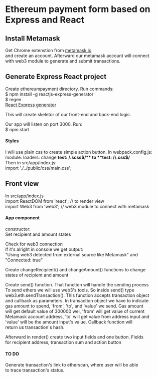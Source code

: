 # Ethereum payment form based on Express and React

## Install Metamask
Get Chrome extenstion from [metamask.io](https://metamask.io/)  
and create an account. Afterward our metamask account will connect  
with web3 module to generate and submit transactions.

## Generate Express React project
Create ethereumpayment directory. Run commands:  
$ npm install -g reactjs-express-generator  
$ regen  
[React Express generator](https://www.npmjs.com/package/reactjs-express-generator)  
  
This will create skeletor of our front-end and back-end logic. 

Our app will listen on port 3000. Run:  
$ npm start  

#### Styles
I will use plain css to create simple action button. 
In webpack.config.js:  
module: loaders: change **test: /\.scss$/** to **test: /\.css$/**  
Then in src/app/index.js:  
import './../public/css/main.css';

## Front view
In src/app/index.js  
import ReactDOM from 'react'; // to render view  
import Web3 from 'web3'; // web3 module to connect with metamask

#### App component
constructor:  
Set recipient and amount states  

Check for web3 connection  
If it's alright in console we get output:  
"Using web3 detected from external source like Metamask" and  
"Connected: true"  

Create changeRecipient() and changeAmount() functions to change  
states of recipient and amount

Create send() function. That function will handle the sending process  
To send ethers we will use web3's tools. So inside send() type  
web3.eth.sendTransaction(). This function accepts transaction object  
and callback as parameters. In transaction object we have to indicate  
gas amount to spend, 'from', 'to', and 'value' we send. Gas amount  
will get default value of 300000 wei, 'from' will get value of current  
Metamask account address, 'to' will get value from address input and  
'value' will be the amount input's value. Callback function will  
return us transaction's hash.

Afterward in render() create two input fields and one button. Fields  
for recipient address, transaction sum and action button  

#### TO DO
Generate transaction's link to etherscan, where user will be able  
to trace transaction's status.

